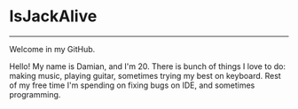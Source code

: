 # IsJackAlive
___
Welcome in my GitHub.

Hello! My name is Damian, and I'm 20. There is bunch of things I love to do: making music, playing guitar, sometimes trying my best on keyboard.
Rest of my free time I'm spending on fixing bugs on IDE, and sometimes programming.
